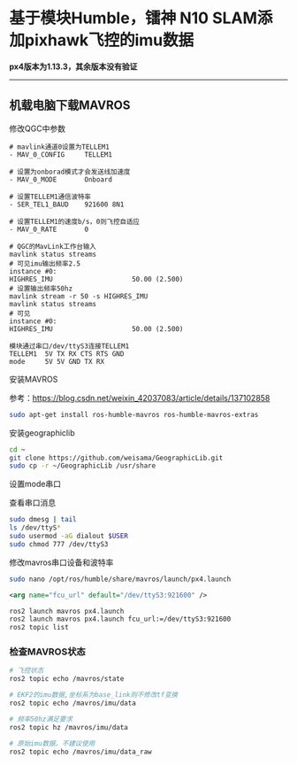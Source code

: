 # 基于模块Humble，镭神 N10 SLAM添加pixhawk飞控的imu数据
**px4版本为1.13.3，其余版本没有验证**

---

## 机载电脑下载MAVROS

修改QGC中参数
```
# mavlink通道0设置为TELLEM1
- MAV_0_CONFIG     TELLEM1

# 设置为onborad模式才会发送线加速度
- MAV_0_MODE       Onboard

# 设置TELLEM1通信波特率
- SER_TEL1_BAUD    921600 8N1

# 设置TELLEM1的速度b/s，0则飞控自适应
- MAV_0_RATE       0
```

```
# QGC的MavLink工作台输入
mavlink status streams
# 可见imu输出频率2.5
instance #0:
HIGHRES_IMU                    50.00 (2.500)
# 设置输出频率50hz
mavlink stream -r 50 -s HIGHRES_IMU
mavlink status streams
# 可见
instance #0:
HIGHRES_IMU                    50.00 (2.500)
```

```
模块通过串口/dev/ttyS3连接TELLEM1
TELLEM1  5V TX RX CTS RTS GND  
mode     5V 5V GND TX RX
```

安装MAVROS

参考：https://blog.csdn.net/weixin_42037083/article/details/137102858

```bash
sudo apt-get install ros-humble-mavros ros-humble-mavros-extras
```

安装geographiclib

```bash
cd ~
git clone https://github.com/weisama/GeographicLib.git
sudo cp -r ~/GeographicLib /usr/share
```

设置mode串口

查看串口消息

```bash
sudo dmesg | tail
ls /dev/ttyS*
sudo usermod -aG dialout $USER
sudo chmod 777 /dev/ttyS3
```

修改mavros串口设备和波特率

```bash
sudo nano /opt/ros/humble/share/mavros/launch/px4.launch
```

```xml
<arg name="fcu_url" default="/dev/ttyS3:921600" />
```

```bash
ros2 launch mavros px4.launch
ros2 launch mavros px4.launch fcu_url:=/dev/ttyS3:921600
ros2 topic list
```

### 检查MAVROS状态

```bash
# 飞控状态
ros2 topic echo /mavros/state

# EKF2的imu数据,坐标系为base_link则不修改tf变换
ros2 topic echo /mavros/imu/data

# 频率50hz满足要求
ros2 topic hz /mavros/imu/data

# 原始imu数据，不建议使用
ros2 topic echo /mavros/imu/data_raw
```


